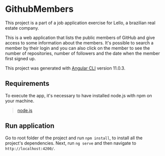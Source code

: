 # GithubMembers

This project is a part of a job application exercise for Lello, a brazilian real estate company. 

This is a web application that lists the public members of GitHub and give access to some information about the members. It's possible to search a member by their login and you can also click on the member to see the number of repositories, number of followers and the date when the member first signed up. 

This project was generated with [Angular CLI](https://github.com/angular/angular-cli) version 11.0.3.

## Requirements

To execute the app, it's necessary to have installed node.js with npm on your machine.

>[node.js](https://nodejs.org/)

## Run application

Go to root folder of the project and run `npm install`, to install all the project's dependencies. Next, run `ng serve` and then navigate to `http://localhost:4200/`.
